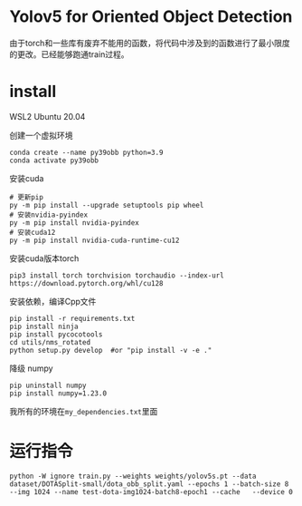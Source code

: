 # Yolov5 for Oriented Object Detection

由于torch和一些库有废弃不能用的函数，将代码中涉及到的函数进行了最小限度的更改。已经能够跑通train过程。

# install

WSL2 Ubuntu 20.04

创建一个虚拟环境
```shell
conda create --name py39obb python=3.9
conda activate py39obb
```

安装cuda
```shell
# 更新pip
py -m pip install --upgrade setuptools pip wheel
# 安装nvidia-pyindex
py -m pip install nvidia-pyindex
# 安装cuda12
py -m pip install nvidia-cuda-runtime-cu12
```

安装cuda版本torch
```shell
pip3 install torch torchvision torchaudio --index-url https://download.pytorch.org/whl/cu128
```

安装依赖，编译Cpp文件
```shell
pip install -r requirements.txt
pip install ninja
pip install pycocotools
cd utils/nms_rotated
python setup.py develop  #or "pip install -v -e ."
```

降级 numpy

```shell
pip uninstall numpy
pip install numpy=1.23.0
```


我所有的环境在`my_dependencies.txt`里面

# 运行指令

```shell
python -W ignore train.py --weights weights/yolov5s.pt --data dataset/DOTASplit-small/dota_obb_split.yaml --epochs 1 --batch-size 8 --img 1024 --name test-dota-img1024-batch8-epoch1 --cache   --device 0
```
